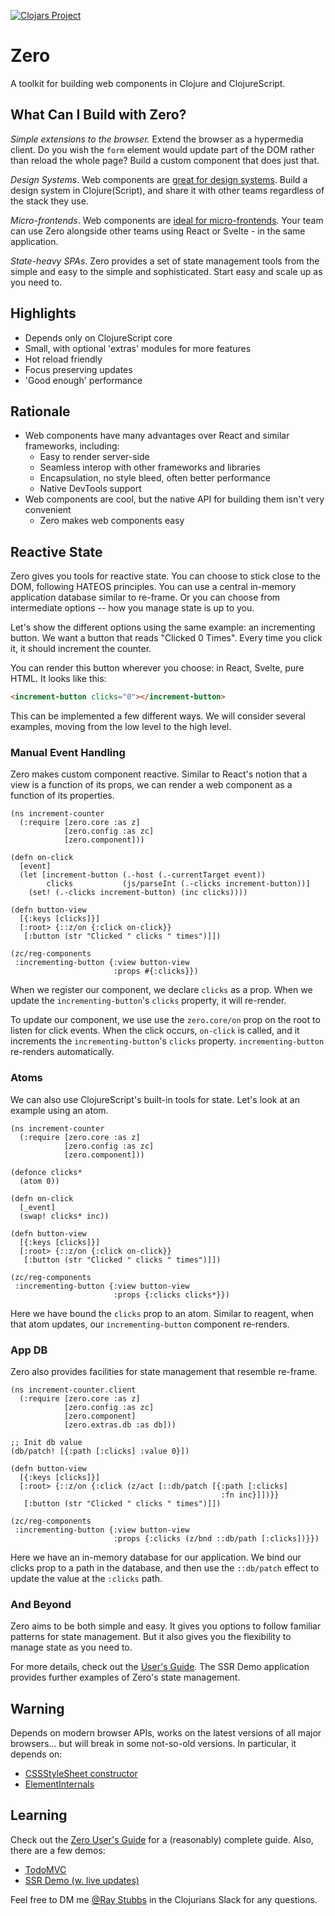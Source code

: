 
[![Clojars Project](https://img.shields.io/clojars/v/me.raystubbs/zero.svg)](https://clojars.org/me.raystubbs/zero)

# Zero
A toolkit for building web components in Clojure and ClojureScript.

## What Can I Build with Zero?
*Simple extensions to the browser.* Extend the browser as a hypermedia client. Do you wish the `form` element would update part of the DOM rather than reload the whole page? Build a custom component that does just that. 

*Design Systems*. Web components are [great for design systems](https://shoelace.style). Build a design system in Clojure(Script), and share it with other teams regardless of the stack they use.

*Micro-frontends*. Web components are [ideal for micro-frontends](https://micro-frontends.org/). Your team can use Zero alongside other teams using React or Svelte - in the same application.

*State-heavy SPAs*. Zero provides a set of state management tools from the simple and easy to the simple and sophisticated. Start easy and scale up as you need to.

## Highlights
- Depends only on ClojureScript core
- Small, with optional 'extras' modules for more features
- Hot reload friendly
- Focus preserving updates
- 'Good enough' performance

## Rationale
- Web components have many advantages over React and similar frameworks, including:
    - Easy to render server-side
    - Seamless interop with other frameworks and libraries
    - Encapsulation, no style bleed, often better performance
    - Native DevTools support
- Web components are cool, but the native API for building them isn't very convenient
    - Zero makes web components easy

## Reactive State
Zero gives you tools for reactive state. You can choose to stick close to the DOM, following HATEOS principles. You can use a central in-memory application database similar to re-frame. Or you can choose from intermediate options -- how you manage state is up to you.

Let's show the different options using the same example: an incrementing button. We want a button that reads "Clicked 0 Times". Every time you click it, it should increment the counter.

You can render this button wherever you choose: in React, Svelte, pure HTML. It looks like this:

```html
<increment-button clicks="0"></increment-button>
```

This can be implemented a few different ways. We will consider several examples, moving from the low level to the high level.

### Manual Event Handling
Zero makes custom component reactive. Similar to React's notion that a view is a function of its props, we can render a web component as a function of its properties.


```clojurescript
(ns increment-counter
  (:require [zero.core :as z]
            [zero.config :as zc]
            [zero.component]))

(defn on-click
  [event]
  (let [increment-button (.-host (.-currentTarget event))
        clicks           (js/parseInt (.-clicks increment-button))]
    (set! (.-clicks increment-button) (inc clicks))))

(defn button-view
  [{:keys [clicks]}]
  [:root> {::z/on {:click on-click}}
   [:button (str "Clicked " clicks " times")]])

(zc/reg-components
 :incrementing-button {:view button-view
                       :props #{:clicks}})
```

When we register our component, we declare `clicks` as a prop. When we update the `incrementing-button`'s `clicks` property, it will re-render.

To update our component, we use use the `zero.core/on` prop on the root to listen for click events. When the click occurs, `on-click` is called, and it increments the `incrementing-button`'s `clicks` property. `incrementing-button` re-renders automatically.

### Atoms

We can also use ClojureScript's built-in tools for state. Let's look at an example using an atom.

```clojurescript
(ns increment-counter
  (:require [zero.core :as z]
            [zero.config :as zc]
            [zero.component]))

(defonce clicks*
  (atom 0))

(defn on-click
  [_event]
  (swap! clicks* inc))

(defn button-view
  [{:keys [clicks]}]
  [:root> {::z/on {:click on-click}}
   [:button (str "Clicked " clicks " times")]])

(zc/reg-components
 :incrementing-button {:view button-view
                       :props {:clicks clicks*}})
```

Here we have bound the `clicks` prop to an atom. Similar to reagent, when that atom updates, our `incrementing-button` component re-renders.

### App DB

Zero also provides facilities for state management that resemble re-frame.

```clojurescript
(ns increment-counter.client
  (:require [zero.core :as z]
            [zero.config :as zc]
            [zero.component]
            [zero.extras.db :as db]))

;; Init db value
(db/patch! [{:path [:clicks] :value 0}])

(defn button-view
  [{:keys [clicks]}]
  [:root> {::z/on {:click (z/act [::db/patch [{:path [:clicks]
                                               :fn inc}]])}}
   [:button (str "Clicked " clicks " times")]])

(zc/reg-components
 :incrementing-button {:view button-view
                       :props {:clicks (z/bnd ::db/path [:clicks])}})
```

Here we have an in-memory database for our application. We bind our clicks prop to a path in the database, and then use the `::db/patch` effect to update the value at the `:clicks` path.

### And Beyond

Zero aims to be both simple and easy. It gives you options to follow familiar patterns for state management. But it also gives you the flexibility to manage state as you need to.

For more details, check out the [User's Guide](doc/UsersGuide.md). The SSR Demo application provides further examples of Zero's state management.

## Warning
Depends on modern browser APIs, works on the latest versions of all
major browsers... but will break in some not-so-old versions.  In particular,
it depends on:
+ [CSSStyleSheet constructor](https://caniuse.com/mdn-api_cssstylesheet_cssstylesheet)
+ [ElementInternals](https://caniuse.com/mdn-api_elementinternals)

## Learning
Check out the [Zero User's Guide](doc/UsersGuide.md) for a (reasonably)
complete guide.  Also, there are a few demos:
- [TodoMVC](https://github.com/raystubbs/zero-todomvc)
- [SSR Demo (w. live updates)](https://github.com/raystubbs/zero-ssr-demo)

Feel free to DM me [@Ray Stubbs](https://clojurians.slack.com/team/U062WV76S1W) in
the Clojurians Slack for any questions.
